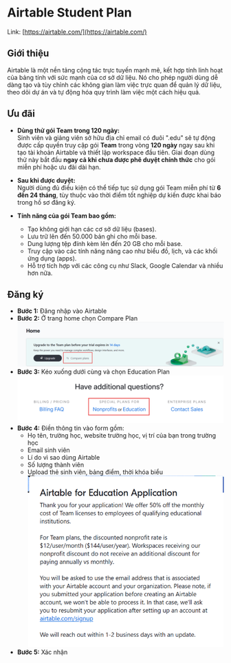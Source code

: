 # Airtable Student Plan

Link: [https://airtable.com/](https://airtable.com/)

## Giới thiệu

Airtable là một nền tảng cộng tác trực tuyến mạnh mẽ, kết hợp tính linh hoạt của bảng tính với sức mạnh của cơ sở dữ liệu. Nó cho phép người dùng dễ dàng tạo và tùy chỉnh các không gian làm việc trực quan để quản lý dữ liệu, theo dõi dự án và tự động hóa quy trình làm việc một cách hiệu quả.

## Ưu đãi

* **Dùng thử gói Team trong 120 ngày:**  
  Sinh viên và giảng viên sở hữu địa chỉ email có đuôi ".edu" sẽ tự động được cấp quyền truy cập gói **Team** trong vòng **120 ngày** ngay sau khi tạo tài khoản Airtable và thiết lập workspace đầu tiên. Giai đoạn dùng thử này bắt đầu **ngay cả khi chưa được phê duyệt chính thức** cho gói miễn phí hoặc ưu đãi dài hạn.

* **Sau khi được duyệt:**  
  Người dùng đủ điều kiện có thể tiếp tục sử dụng gói Team miễn phí từ **6 đến 24 tháng**, tùy thuộc vào thời điểm tốt nghiệp dự kiến được khai báo trong hồ sơ đăng ký.

* **Tính năng của gói Team bao gồm:**
  - Tạo không giới hạn các cơ sở dữ liệu (bases).
  - Lưu trữ lên đến 50.000 bản ghi cho mỗi base.
  - Dung lượng tệp đính kèm lên đến 20 GB cho mỗi base.
  - Truy cập vào các tính năng nâng cao như biểu đồ, lịch, và các khối ứng dụng (apps).
  - Hỗ trợ tích hợp với các công cụ như Slack, Google Calendar và nhiều hơn nữa.
  
## Đăng ký

- **Bước 1:** Đăng nhập vào Airtable
- **Bước 2:** Ở trang home chọn Compare Plan
![alt text](images/image.png)
- **Bước 3:** Kéo xuống dưới cùng và chọn Education Plan
![alt text](images/image-1.png)
- **Bước 4:** Điền thông tin vào form gồm:
    - Họ tên, trường học, website trường học, vị trí của bạn trong trường học
    - Email sinh viên
    - Lí do vì sao dùng Airtable
    - Số lượng thành viên
    - Upload thẻ sinh viên, bảng điểm, thời khóa biểu
![alt text](images/image-2.png)
- **Bước 5:** Xác nhận

